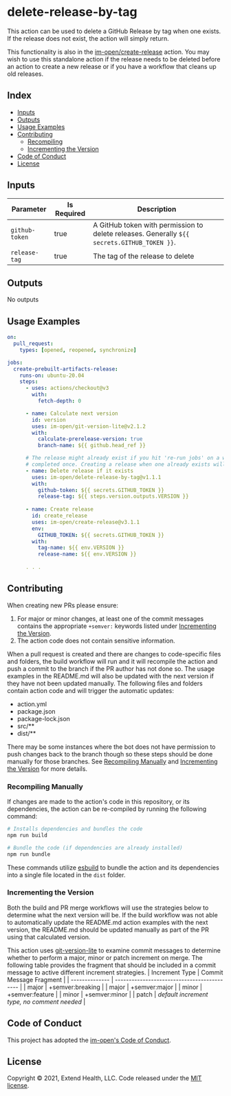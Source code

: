 # delete-release-by-tag

This action can be used to delete a GitHub Release by tag when one exists.  If the release does not exist, the action will simply return.

This functionality is also in the [im-open/create-release] action.  You may wish to use this standalone action if the release needs to be deleted before an action to create a new release or if you have a workflow that cleans up old releases.

## Index

- [Inputs](#inputs)
- [Outputs](#outputs)
- [Usage Examples](#usage-examples)
- [Contributing](#contributing)
  - [Recompiling](#recompiling)
  - [Incrementing the Version](#incrementing-the-version)
- [Code of Conduct](#code-of-conduct)
- [License](#license)
  
## Inputs
| Parameter      | Is Required | Description                                                                                  |
| -------------- | ----------- | -------------------------------------------------------------------------------------------- |
| `github-token` | true        | A GitHub token with permission to delete releases.  Generally `${{ secrets.GITHUB_TOKEN }}`. |
| `release-tag`  | true        | The tag of the release to delete                                                             |

## Outputs
No outputs

## Usage Examples

```yml
on: 
  pull_request:
    types: [opened, reopened, synchronize]

jobs:
  create-prebuilt-artifacts-release:
    runs-on: ubuntu-20.04
    steps:
      - uses: actions/checkout@v3
        with: 
          fetch-depth: 0

      - name: Calculate next version
        id: version
        uses: im-open/git-version-lite@v2.1.2
        with:
          calculate-prerelease-version: true
          branch-name: ${{ github.head_ref }}

      # The release might already exist if you hit 're-run jobs' on a workflow run that already
      # completed once. Creating a release when one already exists will fail, so delete it first.
      - name: Delete release if it exists
        uses: im-open/delete-release-by-tag@v1.1.1
        with:
          github-token: ${{ secrets.GITHUB_TOKEN }}
          release-tag: ${{ steps.version.outputs.VERSION }}
      
      - name: Create release
        id: create_release
        uses: im-open/create-release@v3.1.1
        env:
          GITHUB_TOKEN: ${{ secrets.GITHUB_TOKEN }}
        with:
          tag-name: ${{ env.VERSION }}
          release-name: ${{ env.VERSION }}
      
      . . .
```

## Contributing

When creating new PRs please ensure:

1. For major or minor changes, at least one of the commit messages contains the appropriate `+semver:` keywords listed under [Incrementing the Version](#incrementing-the-version).
1. The action code does not contain sensitive information.

When a pull request is created and there are changes to code-specific files and folders, the build workflow will run and it will recompile the action and push a commit to the branch if the PR author has not done so. The usage examples in the README.md will also be updated with the next version if they have not been updated manually. The following files and folders contain action code and will trigger the automatic updates:

- action.yml
- package.json
- package-lock.json
- src/\*\*
- dist/\*\*

There may be some instances where the bot does not have permission to push changes back to the branch though so these steps should be done manually for those branches. See [Recompiling Manually](#recompiling-manually) and [Incrementing the Version](#incrementing-the-version) for more details.

### Recompiling Manually

If changes are made to the action's code in this repository, or its dependencies, the action can be re-compiled by running the following command:

```sh
# Installs dependencies and bundles the code
npm run build

# Bundle the code (if dependencies are already installed)
npm run bundle
```

These commands utilize [esbuild](https://esbuild.github.io/getting-started/#bundling-for-node) to bundle the action and
its dependencies into a single file located in the `dist` folder.

### Incrementing the Version

Both the build and PR merge workflows will use the strategies below to determine what the next version will be.  If the build workflow was not able to automatically update the README.md action examples with the next version, the README.md should be updated manually as part of the PR using that calculated version.

This action uses [git-version-lite] to examine commit messages to determine whether to perform a major, minor or patch increment on merge.  The following table provides the fragment that should be included in a commit message to active different increment strategies.
| Increment Type | Commit Message Fragment                     |
| -------------- | ------------------------------------------- |
| major          | +semver:breaking                            |
| major          | +semver:major                               |
| minor          | +semver:feature                             |
| minor          | +semver:minor                               |
| patch          | *default increment type, no comment needed* |

## Code of Conduct

This project has adopted the [im-open's Code of Conduct](https://github.com/im-open/.github/blob/master/CODE_OF_CONDUCT.md).

## License

Copyright &copy; 2021, Extend Health, LLC. Code released under the [MIT license](LICENSE).

[git-version-lite]: https://github.com/im-open/git-version-lite
[im-open/create-release]: https://github.com/im-open/create-release